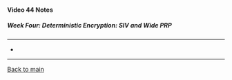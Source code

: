 #### Video 44 Notes

##### Week Four: Deterministic Encryption: SIV and Wide PRP
---
- 

---

[Back to main](https://github.com/rot0xd/Coursera/blob/master/Cryptography/I/README.md)

